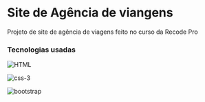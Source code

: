<h1>Site de Agência de viangens</h1>
<p>Projeto de site de agência de viagens feito no curso da Recode Pro<p>
<h3>Tecnologias usadas</h3>

![HTML](https://img.shields.io/badge/HTML5-E34F26?style=for-the-badge&logo=html5&logoColor=white)

![css-3](https://img.shields.io/badge/CSS3-1572B6?style=for-the-badge&logo=css3&logoColor=white)

![bootstrap](https://img.shields.io/badge/Bootstrap-563D7C?style=for-the-badge&logo=bootstrap&logoColor=white)

